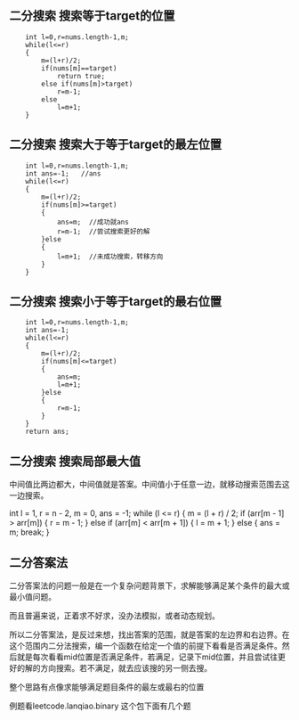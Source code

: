 ## 二分搜索  搜索等于target的位置
        int l=0,r=nums.length-1,m;
        while(l<=r)
        {
            m=(l+r)/2;
            if(nums[m]==target)
                return true;
            else if(nums[m]>target)
                r=m-1;
            else
                l=m+1;
        }

## 二分搜索 搜索大于等于target的最左位置
        int l=0,r=nums.length-1,m;
        int ans=-1;   //ans
        while(l<=r)
        {
            m=(l+r)/2;
            if(nums[m]>=target)
            {
                ans=m;  //成功就ans
                r=m-1;  //尝试搜索更好的解
            }else
            {
                l=m+1;  //未成功搜索，转移方向
            }
        }

## 二分搜索 搜索小于等于target的最右位置
        int l=0,r=nums.length-1,m;
        int ans=-1;
        while(l<=r)
        {
            m=(l+r)/2;
            if(nums[m]<=target)
            {
                ans=m;
                l=m+1;
            }else
            {
                r=m-1;
            }
        }
        return ans;

## 二分搜索  搜索局部最大值

中间值比两边都大，中间值就是答案。中间值小于任意一边，就移动搜索范围去这一边搜索。

int l = 1, r = n - 2, m = 0, ans = -1;
			while (l <= r) {
				m = (l + r) / 2;
				if (arr[m - 1] > arr[m]) {
					r = m - 1;
				} else if (arr[m] < arr[m + 1]) {
					l = m + 1;
				} else {
					ans = m;
					break;
				}



## 二分答案法

二分答案法的问题一般是在一个复杂问题背景下，求解能够满足某个条件的最大或最小值问题。

而且普遍来说，正着求不好求，没办法模拟，或者动态规划。

所以二分答案法，是反过来想，找出答案的范围，就是答案的左边界和右边界。在这个范围内二分法搜索，编一个函数在给定一个值的前提下看看是否满足条件。然后就是每次看看mid位置是否满足条件，若满足，记录下mid位置，并且尝试往更好的解的方向搜索。若不满足，就去应该搜的另一侧去搜。

整个思路有点像求能够满足题目条件的最左或最右的位置

例题看leetcode.lanqiao.binary 这个包下面有几个题